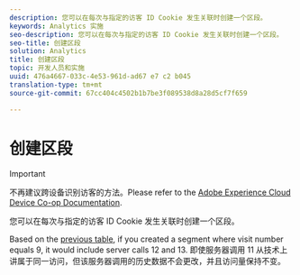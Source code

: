 ```yaml
---
description: 您可以在每次与指定的访客 ID Cookie 发生关联时创建一个区段。
keywords: Analytics 实施
seo-description: 您可以在每次与指定的访客 ID Cookie 发生关联时创建一个区段。
seo-title: 创建区段
solution: Analytics
title: 创建区段
topic: 开发人员和实施
uuid: 476a4667-033c-4e53-961d-ad67 e7 c2 b045
translation-type: tm+mt
source-git-commit: 67cc404c4502b1b7be3f089538d8a28d5cf7f659

---
```



# 创建区段

>[!IMPORTANT]
>
>不再建议跨设备识别访客的方法。Please refer to the [Adobe Experience Cloud Device Co-op Documentation](https://marketing.adobe.com/resources/help/en_US/mcdc/).

您可以在每次与指定的访客 ID Cookie 发生关联时创建一个区段。

Based on the [previous table](../../../implement/js-implementation/xdevice-visid/visit-example.md#concept_E3B32B8E539F4FDC8E3FA872328B87BA), if you created a segment where visit number equals 9, it would include server calls 12 and 13. 即使服务器调用 11 从技术上讲属于同一访问，但该服务器调用的历史数据不会更改，并且访问量保持不变。
